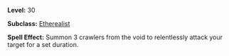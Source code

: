 <!-- TITLE: Spell: Voidcrawlers -->

**Level:** 30

**Subclass:** [Etherealist](etherealist)

**Spell Effect:** Summon 3 crawlers from the void to relentlessly attack your target for a set duration.